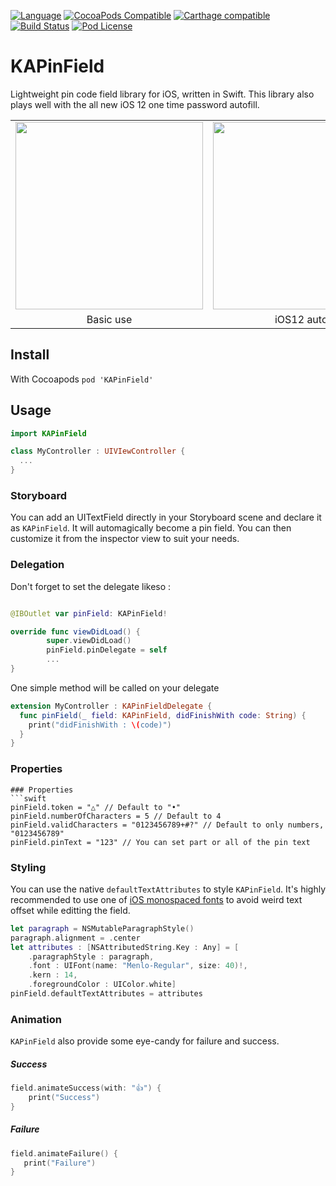[![Language](https://img.shields.io/badge/swift-4.2-blue.svg)](http://swift.org)
[![CocoaPods Compatible](https://img.shields.io/cocoapods/v/KAPinField.svg)](https://img.shields.io/cocoapods/v/KAPinField.svg)
[![Carthage compatible](https://img.shields.io/badge/Carthage-compatible-4BC51D.svg?style=flat)](https://github.com/Carthage/Carthage)
[![Build Status](https://travis-ci.org/kirualex/KAPinField.svg?branch=master)](https://travis-ci.org/kirualex/KAPinField)
[![Pod License](http://img.shields.io/cocoapods/l/SDWebImage.svg?style=flat)](https://raw.githubusercontent.com/kirualex/SwiftyGif/master/LICENSE)

# KAPinField
Lightweight pin code field library for iOS, written in Swift.
This library also plays well with the all new iOS 12 one time password autofill.

<table>
  <tr>
    <td>
      <img src="https://github.com/kirualex/KAPinField/blob/master/preview1.gif"  width="300"  />
    </td>
    <td>
      <img src="https://github.com/kirualex/KAPinField/blob/master/preview2.gif"  width="300"  />
    </td>
  </tr>
  <tr>
  <td align=center>
      Basic use
    </td>
    <td align=center>
      iOS12 autofill
    </td>
   </tr>
 </table>

## Install
With Cocoapods
`pod 'KAPinField'`

## Usage
```swift
import KAPinField

class MyController : UIVIewController {
  ...
}
```

### Storyboard
You can add an UITextField directly in your Storyboard scene and declare it as `KAPinField`. It will automagically become a pin field. You can then customize it from the inspector view to suit your needs.

### Delegation
Don't forget to set the delegate likeso :
```swift

@IBOutlet var pinField: KAPinField!

override func viewDidLoad() {
        super.viewDidLoad()
        pinField.pinDelegate = self
        ...
}
```

One simple method will be called on your delegate
```swift
extension MyController : KAPinFieldDelegate {
  func pinField(_ field: KAPinField, didFinishWith code: String) {
    print("didFinishWith : \(code)")
  }
}
```

### Properties
```
### Properties
```swift
pinField.token = "△" // Default to "•"
pinField.numberOfCharacters = 5 // Default to 4
pinField.validCharacters = "0123456789+#?" // Default to only numbers, "0123456789"
pinField.pinText = "123" // You can set part or all of the pin text
```

### Styling
You can use the native `defaultTextAttributes` to style `KAPinField`.
It's highly recommended to use one of [iOS monospaced fonts](https://stackoverflow.com/a/22620172/421786) to avoid weird text offset while editting the field.
```swift
let paragraph = NSMutableParagraphStyle()
paragraph.alignment = .center
let attributes : [NSAttributedString.Key : Any] = [
    .paragraphStyle : paragraph,
    .font : UIFont(name: "Menlo-Regular", size: 40)!,
    .kern : 14,
    .foregroundColor : UIColor.white]
pinField.defaultTextAttributes = attributes
```

### Animation
`KAPinField` also provide some eye-candy for failure and success.

##### Success
```swift
field.animateSuccess(with: "👍") {
    print("Success")
}
```

##### Failure
```swift
field.animateFailure() {
   print("Failure")
}
```
